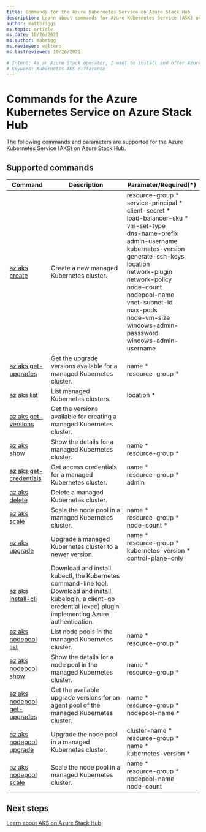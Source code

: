 ```yaml
---
title: Commands for the Azure Kubernetes Service on Azure Stack Hub
description: Learn about commands for Azure Kubernetes Service (ASK) on Azure Stack Hub.
author: mattbriggs
ms.topic: article
ms.date: 10/26/2021
ms.author: mabrigg
ms.reviewer: waltero
ms.lastreviewed: 10/26/2021

# Intent: As an Azure Stack operator, I want to install and offer Azure Kubernetes Service on Azure Stack Hub so my supported user can offer containerized solutions.
# Keyword: Kubernetes AKS difference
---
```


# Commands for the Azure Kubernetes Service on Azure Stack Hub

The following commands and parameters are supported for the Azure Kubernetes Service (AKS) on Azure Stack Hub.

## Supported commands

| Command | Description | Parameter/Required(*) |
|---|---|---|
| [az aks create](/cli/azure/aks#az_aks_create) | Create a new managed Kubernetes cluster. | resource-group *<br>service-principal *<br>client-secret *<br>load-balancer-sku *<br>vm-set-type<br>dns-name-prefix<br>admin-username<br>kubernetes-version<br>generate-ssh-keys<br>location<br>network-plugin<br>network-policy<br>node-count<br>nodepool-name<br>vnet-subnet-id<br>max-pods<br>node-vm-size<br>windows-admin-passsword<br>windows-admin-username |
| [az aks get-upgrades](/cli/azure/aks#az_aks_get_upgrades) | Get the upgrade versions available for a managed Kubernetes cluster. | name *<br>resource-group * |
| [az aks list](/cli/azure/aks#az_aks_list) | List managed Kubernetes clusters. | location * |
| [az aks get-versions](/cli/azure/aks#az_aks_get_versions) | Get the versions available for creating a managed Kubernetes cluster.  |  |
| [az aks show](/cli/azure/aks#az_aks_show) | Show the details for a managed Kubernetes cluster. | name *<br>resource-group * |
| [az aks get-credentials](/cli/azure/aks#az_aks_get_credentials) | Get access credentials for a managed Kubernetes cluster.  | name *<br>resource-group *<br>admin |
| [az aks delete](/cli/azure/aks#az_aks_delete) | Delete a managed Kubernetes cluster. |  |
| [az aks scale](/cli/azure/aks#az_aks_scale) | Scale the node pool in a managed Kubernetes cluster. | name *<br>resource-group *<br>node-count * |
| [az aks upgrade](/cli/azure/aks#az_aks_upgrade) | Upgrade a managed Kubernetes cluster to a newer version.  | name *<br>resource-group *<br>kubernetes-version *<br>control-plane-only |
| [az aks install-cli](/cli/azure/aks#az_aks_install_cli) | Download and install kubectl, the Kubernetes command-line tool. Download and install kubelogin, a client-go credential (exec) plugin implementing Azure authentication. |  |
| [az aks nodepool list](/cli/azure/aks/nodepool#az_aks_nodepool_list) | List node pools in the managed Kubernetes cluster. | name *<br>resource-group * |
| [az aks nodepool show](/cli/azure/aks/nodepool#az_aks_nodepool_show) | Show the details for a node pool in the managed Kubernetes cluster.  | name *<br>resource-group * |
| [az aks nodepool get-upgrades](/cli/azure/aks/nodepool#az_aks_nodepool_get_upgrades) | Get the available upgrade versions for an agent pool of the managed Kubernetes cluster.  | name *<br>resource-group *<br>nodepool-name * |
| [az aks nodepool upgrade](/cli/azure/aks/nodepool#az_aks_nodepool_upgrade) | Upgrade the node pool in a managed Kubernetes cluster. | cluster-name *<br>resource-group *<br>name *<br>kubernetes-version * |
| [az aks nodepool scale](/cli/azure/aks/nodepool#az_aks_nodepool_scale) | Scale the node pool in a managed Kubernetes cluster.  | name *<br>resource-group *<br>nodepool-name<br>node-count |

## Next steps

[Learn about AKS on Azure Stack Hub](aks-overview.md)

